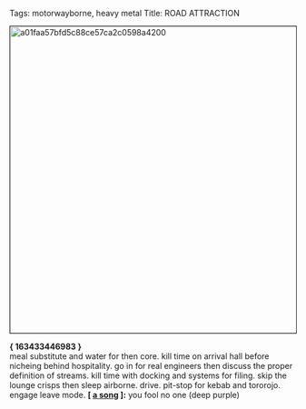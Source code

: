 Tags: motorwayborne, heavy metal
Title: ROAD ATTRACTION
  
<img src="https://objects.hbvu.su/blotpix/2017/07/11.jpeg" width=540 height=540 alt="a01faa57bfd5c88ce57ca2c0598a4200" border=1></p>
**{ 163433446983 }**  
meal substitute and water for then core. kill time on arrival hall before nicheing behind hospitality. go in for real engineers then discuss the proper definition of streams. kill time with docking and systems for filing. skip the lounge crisps then sleep airborne. drive. pit-stop for kebab and tororojo. engage leave mode.
**[ [a song](https://www.youtube.com/watch?v=vXTopchIrNY) ]:** you fool no one (deep purple)